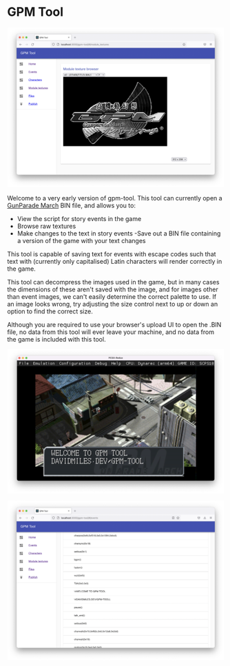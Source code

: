 # GPM Tool

![The Gunparade logo in GPM Tool](images/logo.png)

Welcome to a very early version of gpm-tool. This tool can currently open a [GunParade March](https://en.wikipedia.org/wiki/Gunparade_March) BIN file, and allows you to:

- View the script for story events in the game
- Browse raw textures
- Make changes to the text in story events
-Save out a BIN file containing a version of the game with your text changes
       
This tool is capable of saving text for events with escape codes such that text with (currently only capitalised) Latin characters will render correctly in the game.

This tool can decompress the images used in the game, but in many cases the dimensions of these aren't saved with the image, and for images other than event images, we can't easily determine the correct palette to use. If an image looks wrong, try adjusting the size control next to up or down an option to find the correct size.

Although you are required to use your browser's upload UI to open the .BIN file, no data from this tool will ever leave your machine, and no data from the game is included with this tool.

![Edited text in the game](images/in-game.png)

![Edited text in the editor](images/script-editor.png)